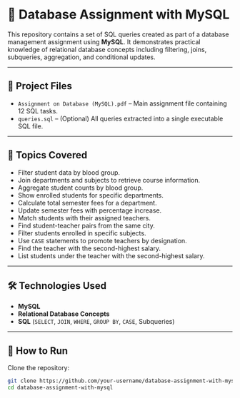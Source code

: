 # 📘 Database Assignment with MySQL

This repository contains a set of SQL queries created as part of a database management assignment using **MySQL**. It demonstrates practical knowledge of relational database concepts including filtering, joins, subqueries, aggregation, and conditional updates.

---

## 📂 Project Files

- `Assignment on Database (MySQL).pdf` – Main assignment file containing 12 SQL tasks.  
- `queries.sql` – (Optional) All queries extracted into a single executable SQL file.

---

## 🎯 Topics Covered

- Filter student data by blood group.
- Join departments and subjects to retrieve course information.
- Aggregate student counts by blood group.
- Show enrolled students for specific departments.
- Calculate total semester fees for a department.
- Update semester fees with percentage increase.
- Match students with their assigned teachers.
- Find student-teacher pairs from the same city.
- Filter students enrolled in specific subjects.
- Use `CASE` statements to promote teachers by designation.
- Find the teacher with the second-highest salary.
- List students under the teacher with the second-highest salary.

---

## 🛠️ Technologies Used

- **MySQL**
- **Relational Database Concepts**
- **SQL** (`SELECT`, `JOIN`, `WHERE`, `GROUP BY`, `CASE`, Subqueries)

---

## 🚀 How to Run

Clone the repository:

```bash
git clone https://github.com/your-username/database-assignment-with-mysql.git
cd database-assignment-with-mysql
